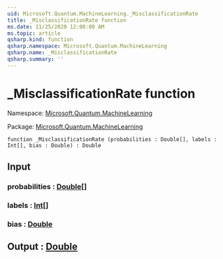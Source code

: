 ```yaml
---
uid: Microsoft.Quantum.MachineLearning._MisclassificationRate
title: _MisclassificationRate function
ms.date: 11/25/2020 12:00:00 AM
ms.topic: article
qsharp.kind: function
qsharp.namespace: Microsoft.Quantum.MachineLearning
qsharp.name: _MisclassificationRate
qsharp.summary: ''
---
```


# _MisclassificationRate function

Namespace: [Microsoft.Quantum.MachineLearning](xref:Microsoft.Quantum.MachineLearning)

Package: [Microsoft.Quantum.MachineLearning](https://nuget.org/packages/Microsoft.Quantum.MachineLearning)




```qsharp
function _MisclassificationRate (probabilities : Double[], labels : Int[], bias : Double) : Double
```


## Input

### probabilities : [Double](xref:microsoft.quantum.user-guide.language.types)[]




### labels : [Int](xref:microsoft.quantum.user-guide.language.types)[]




### bias : [Double](xref:microsoft.quantum.user-guide.language.types)





## Output : [Double](xref:microsoft.quantum.user-guide.language.types)

